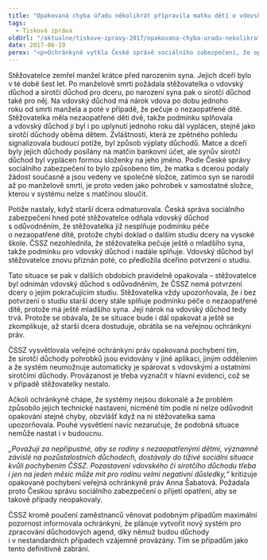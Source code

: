 ```yaml
---
title: "Opakovaná chyba úřadu několikrát připravila matku dětí o vdovský důchod"
tags:
  - Tisková zpráva
oldUrl: "/aktualne/tiskove-zpravy-2017/opakovana-chyba-uradu-nekolikrat-pripravila-matku-deti-o-vdovsky-duchod"
date: 2017-06-19
perex: "<p>Ochránkyně vytkla České správě sociálního zabezpečení, že opakovaně odnímala vdovský důchod matce pečující o dvě nezaopatřené děti.  Žena přitom pokaždé na chybu upozornila, ale nebylo jí to nic platné. ČSSZ svůj chybný postup pouze odůvodňovala technickým nastavením systému výplaty pozůstalostních důchodů. Podle ochránkyně se s takovým stavem nelze smířit. Po jejím šetření úřad své pracovníky poučil a přislíbil systém do budoucna změnit.</p>"
---
```


<!-- imported from the old website -->

<p>Stěžovatelce zemřel manžel krátce před narozením syna. Jejich dceři bylo v té době šest let. Po manželově smrti požádala stěžovatelka o vdovský důchod a sirotčí důchod pro dceru, po narození syna pak o sirotčí důchod také pro něj. Na vdovský důchod má nárok vdova po dobu jednoho roku od smrti manžela a poté v případě, že pečuje o nezaopatřené dítě. Stěžovatelka měla nezaopatřené děti dvě, takže podmínku splňovala a vdovský důchod jí byl i po uplynutí jednoho roku dál vyplácen, stejně jako sirotčí důchody oběma dětem. Zvláštností, která ze zpětného pohledu signalizovala budoucí potíže, byl způsob výplaty důchodů. Matce a dceři byly jejich důchody posílány na matčin bankovní účet, ale synův sirotčí důchod byl vyplácen formou složenky na jeho jméno. Podle České správy sociálního zabezpečení to bylo způsobeno tím, že matka s dcerou podaly žádost současně a jsou vedeny ve společné složce, zatímco syn se narodil až po manželově smrti, je proto veden jako pohrobek v samostatné složce, kterou v systému nelze s matčinou sloučit.</p> <p>Potíže nastaly, když starší dcera odmaturovala. Česká správa sociálního zabezpečení hned poté stěžovatelce odňala vdovský důchod s odůvodněním, že stěžovatelka již nesplňuje podmínku péče o nezaopatřené dítě, protože chybí doklad o dalším studiu dcery na vysoké škole. ČSSZ nezohlednila, že stěžovatelka pečuje ještě o mladšího syna, takže podmínku pro vdovský důchod i nadále splňuje. Vdovský důchod byl stěžovatelce znovu přiznán poté, co předložila dceřino potvrzení o studiu. </p> <p>Tato situace se pak v dalších obdobích pravidelně opakovala – stěžovatelce byl odnímán vdovský důchod s odůvodněním, že ČSSZ nemá potvrzení dcery o jejím pokračujícím studiu. Stěžovatelka vždy upozorňovala, že i bez potvrzení o studiu starší dcery stále splňuje podmínku péče o nezaopatřené dítě, protože má ještě mladšího syna. Její nárok na vdovský důchod tedy trvá. Protože se obávala, že se situace bude i dál opakovat a ještě se zkomplikuje, až starší dcera dostuduje, obrátila se na veřejnou ochránkyni práv.</p> <p>ČSSZ vysvětlovala veřejné ochránkyni práv opakovaná pochybení tím, že sirotčí důchody pohrobků jsou evidovány v jiné aplikaci, jiným oddělením a že systém neumožnuje automaticky je spárovat s vdovskými a ostatními sirotčími důchody. Provázanost je třeba vyznačit v hlavní evidenci, což se v případě stěžovatelky nestalo.</p> <p>Ačkoli ochránkyně chápe, že systémy nejsou dokonalé a že problém způsobilo jejich technické nastavení, nicméně tím podle ní nelze odůvodnit opakování stejné chyby, obzvlášť když na ni stěžovatelka sama upozorňovala. Pouhé vysvětlení navíc nezaručuje, že podobná situace nemůže nastat i v budoucnu. </p> <p><i>„Považuji za nepřípustné, aby se rodiny s nezaopatřenými dětmi, významně závislé na pozůstalostních důchodech, dostávaly do tíživé sociální situace kvůli pochybením ČSSZ. Pozastavení vdovského či sirotčího důchodu třeba i jen na jeden měsíc může mít pro rodinu velmi negativní důsledky,“</i> kritizuje opakované pochybení veřejná ochránkyně práv Anna Šabatová. Požádala proto Českou správu sociálního zabezpečení o přijetí opatření, aby se takové případy neopakovaly.</p><p> ČSSZ kromě poučení zaměstnanců věnovat podobným případům maximální pozornost informovala ochránkyni, že plánuje vytvořit nový systém pro zpracování důchodových agend, díky němuž budou důchody i v nestandardních případech vzájemně provázány. Tím se případům jako tento definitivně zabrání.</p>
